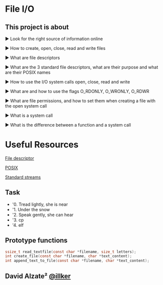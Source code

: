 # File I/O

## This project is about

:arrow_forward: Look for the right source of information online

:arrow_forward: How to create, open, close, read and write files

:arrow_forward: What are file descriptors

:arrow_forward: What are the 3 standard file descriptors, what are their purpose and what are their POSIX names

:arrow_forward: How to use the I/O system calls open, close, read and write

:arrow_forward: What are and how to use the flags O_RDONLY, O_WRONLY, O_RDWR

:arrow_forward: What are file permissions, and how to set them when creating a file with the open system call

:arrow_forward: What is a system call

:arrow_forward: What is the difference between a function and a system call

# Useful Resources
[File descriptor](https://en.wikipedia.org/wiki/File_descriptor)

[POSIX](https://en.wikipedia.org/wiki/POSIX)

[Standard streams](https://en.wikipedia.org/wiki/Standard_streams#Standard_input_(stdin))

## Task
- '0. Tread lightly, she is near 
- '1. Under the snow 
- '2. Speak gently, she can hear 
- '3. cp
- '4. elf 

## Prototype functions
```c
ssize_t read_textfile(const char *filename, size_t letters);
int create_file(const char *filename, char *text_content);
int append_text_to_file(const char *filename, char *text_content);
```

## David Alzate² [@illker](https://twitter.com/illker)
